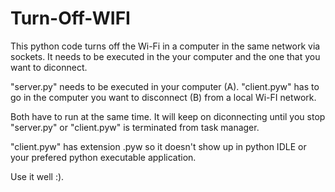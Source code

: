 # Turn-Off-WIFI
This python code turns off the Wi-Fi in a computer in the same network via sockets. 
It needs to be executed in the your computer and the one that you want to diconnect.

"server.py" needs to be executed in your computer (A).
"client.pyw" has to go in the computer you want to disconnect (B) from a local Wi-FI network.

Both have to run at the same time. It will keep on diconnecting until you stop "server.py" or "client.pyw"
is terminated from task manager.

"client.pyw" has extension .pyw so it doesn't show up in python IDLE or your prefered python executable application.

Use it well :).
